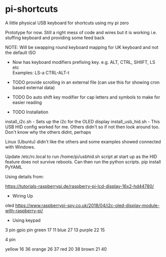 # pi-shortcuts
A little physical USB keyboard for shortcuts using my pi zero


Prototype for now. Still a right mess of code and wires but it is working i.e. stuffing keyboard and providing some feed back


NOTE: Will be swapping round keyboard mapping for UK keyboard and not the default ISO

* Now has keyboard modifiers prefixing key. e.g. ALT, CTRL, SHIIFT, LS etc    
    Examples: LS-a CTRL-ALT-t

* TODO provide scrolling in an external file (can use this for showing cron based external data)
* TODO Do auto shift key modifier for cap letters and symbols to make for easier reading

* TODO Installation

install_i2c.sh - Sets up the i2c for the OLED display
install_usb_hid.sh - This USB HID config worked for me. Others didn't so if not then look around too. Don't know why the others didnt, perhaps

Linux (Ubuntu) didn't like the others and some examples showed connected with Windows. 

Update /etc/rc.local to run /home/pi/usbhid.sh script at start up as the HID feature does not survive reboots. Can then run the python scripts.
pip install PyYAML

Using details from:

https://tutorials-raspberrypi.de/raspberry-pi-lcd-display-16x2-hd44780/


* Wiring Up

oled 
https://www.raspberrypi-spy.co.uk/2018/04/i2c-oled-display-module-with-raspberry-pi/

* Using keypad 


3 pin
              gpio        pin
green         17           11
blue          27           13
purple        22           15


4 pin

yellow        16          36
orange        26           37
red           20           38
brown         21           40






